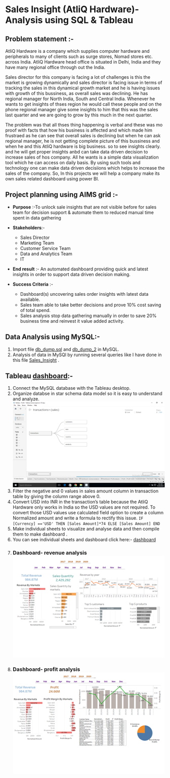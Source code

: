 # Sales Insight (AtliQ Hardware)- Analysis using SQL & Tableau 
## Problem statement :-
AtliQ Hardware is a company which supplies computer hardware and peripherals to many of clients such as surge stores, Nomad stores etc. across India. AtliQ Hardware head office is situated in Delhi, India and they have many regional office through out the India.

Sales director for this company is facing a lot of challenges is this the market is growing dynamically and sales director is facing issue in terms of tracking the sales in this dynamical growth market and he is having issues with growth of this bussiness, as overall sales was declining. He has regional manager for North India, South and Central India. Whenever he wants to get insights of thses region he would call these people and on the phone regional manager give some insights to him that this was the sales last quarter and we are going to grow by this much in the next quarter.

The problem was that all thses thing happening is verbal and these was mo proof with facts that how his business is affected and which made him frustraed as he can see that overall sales is declining but when he can ask regional manager, he is not getting complete picture of this bussiness and when he and this AtliQ hardware is big business. so to see insights clearly. and he will get proper insights anbd can take data driven decision to increase sales of hos company. All he wants is a simple data visualization tool which he can access on daily basis. By using such tools and technology one can make data driven decisiions which helps to increase the sales of the company. So, In this projects we will help a company make its own sales related dashboard using power BI.

## Project planning using AIMS grid :-
* **Purpose**  :-To unlock sale insights that are not visible before for sales team for decision support & automate them to reduced 
                       manual time spent in data gathering

* **Stakeholders**:-
  * Sales Director
  * Marketing Team
  * Customer Service Team
  * Data and Analytics Team
  * IT

* **End result** :- An automated dashboard providing quick and latest insights in order to support data driven decision making.

* **Success Criteria** :-
    * Dashboard(s) uncovering sales order insights with latest data available.
    * Sales team able to take better decisions and prove 10% cost saving of total spend.
    * Sales analysis stop data gathering manually in order to save 20% business time and reinvest it value added activity.

## Data Analysis using MySQL:-
1. Import file [db_dump.sql](https://github.com/Gunjan8/Sales_Insight_AtliQ_hardware/blob/main/db_dump.sql)  and [db_dump_2](https://github.com/Gunjan8/Sales_Insight_AtliQ_hardware/blob/main/db_dump_version_2%20(1).sql) in MySQL.
2. Analysis of data in MySQl by running several queries like I have done in this file [Sales_Insight](https://github.com/Gunjan8/Sales_Insight_AtliQ_hardware/blob/main/SalesInsight.sql) .

## Tableau [dashboard](https://public.tableau.com/app/profile/gunjan.chandak/viz/Sales_Insight_AtliQ_hardware/Dashboard-Profitanalysis):-
1. Connect the MySQL database with the Tableau desktop.
2. Organize  databse in star schema data model so it is easy to understand and analyze. ![Alt text](https://github.com/Gunjan8/Sales_Insight_AtliQ_hardware/blob/main/images/Screenshot%20(26).png)
3. Filter the negative and 0 values in sales amount column in transaction table by giving the column range above 0.
4. Convert USD into INR in the transaction’s table because the AtliQ Hardware only works in India so the USD values are not required. To convert those USD values use calculated field option to create a column Normalized amount and write a formula to rectify this issue. `IF [Currency] =='USD' THEN [Sales Amount]*74 ELSE [Sales Amount] END`
5. Make individual sheets to visualize and analyse data and then compile them to make dashboard .
6. You can see individual sheets and dashboard click here:- [dashboard](https://public.tableau.com/app/profile/gunjan.chandak/viz/Sales_Insight_AtliQ_hardware/Dashboard-Profitanalysis)
7. ### Dashboard- revenue analysis ![Alt text](https://github.com/Gunjan8/Sales_Insight_AtliQ_hardware/blob/main/images/Dashboard%20-revenue%20analysis.png)
8. ### Dashboard- profit analysis ![Alt text](https://github.com/Gunjan8/Sales_Insight_AtliQ_hardware/blob/main/images/Dashboard%20-%20Profit%20analysis.png)



      
    
   
              
